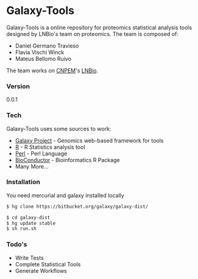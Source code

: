 # Galaxy-Tools

Galaxy-Tools is a online repository for proteomics statistical analysis tools designed by LNBio's team on proteomics. The team is composed of:

  - Daniel Germano Travieso
  - Flavia Vischi Winck
  - Mateus Bellomo Ruivo

The team works on [CNPEM]'s [LNBio].

### Version
0.0.1

### Tech

Galaxy-Tools uses some sources to work:
* [Galaxy Project] - Genomics web-based framework for tools
* [R] - R Statistics analysis tool
* [Perl] - Perl Language
* [BioConductor] - Bioinformatics R Package
* Many More...

### Installation

You need mercurial and galaxy installed locally

```sh
$ hg clone https://bitbucket.org/galaxy/galaxy-dist/
```

```sh
$ cd galaxy-dist
$ hg update stable
$ sh run.sh
```

### Todo's

 - Write Tests
 - Complete Statistical Tools
 - Generate Workflows

[CNPEM]:http://cnpem.br
[LNBio]:http://lnbio.cnpem.br/
[Galaxy Project]:http://galaxyproject.org/
[R]:http://www.r-project.org/
[Perl]:https://www.perl.org/
[BioConductor]:http://bioconductor.org/
